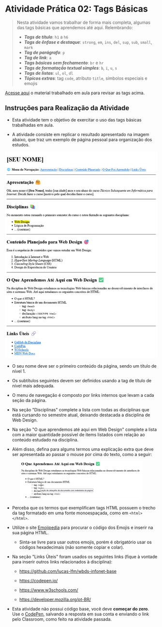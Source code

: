# Atividade Prática 02: Tags Básicas

> Nesta atividade vamos trabalhar de forma mais completa, algumas das tags básicas que aprendemos até aqui. Relembrando:
> - ***Tags de título***: `h1` a `h6`
> - ***Tags de ênfase e destaque***: `strong`, `em`, `ins`, `del`, `sup`, `sub`, `small`, `mark`
> - ***Tag de parágrafo***: `p`
> - ***Tag de link***: `a`
> - ***Tags básicas sem fechamento***: `br` e `hr`
> - ***Tags de formatação textual simples***: `b`, `i`, `u`, `s`
> - ***Tags de listas***: `ul`, `ol`, `dl`
> - ***Tópicos extras***: tag `code`, atributo `title`, símbolos especiais e emojis

[Acesse aqui](./../../../materiais/slides/WEB-01_Introducao-web.pdf) o material trabalhado em aula para revisar as tags acima.

<a id="inst"></a>
## Instruções para Realização da Atividade

- Esta atividade tem o objetivo de exercitar o uso das tags básicas trabalhadas em aula.

- A atividade consiste em replicar o resultado apresentado na imagem abaixo, que traz um exemplo de página pessoal para organização dos estudos.

<div align="center">
    <img src="./img-instrucoes/img-atv02.png">
</div>

- O seu nome deve ser o primeiro conteúdo da página, sendo um título de nível 1.

- Os subtítulos seguintes devem ser definidos usando a tag de título de nível mais adequada.

- O menu de navegação é composto por links internos que levam a cada seção da página.

- Na seção "Disciplinas" complete a lista com todas as disciplinas que está cursando no semestre atual, deixando destacada a disciplina de Web Design.

- Na seção "O que aprendemos até aqui em Web Design" complete a lista com a maior quantidade possível de items listados com relação ao conteúdo estudado na disciplina.

- Além disso, defina para algums termos uma explicação extra que deve ser apresentada ao passar o mouse por cima do texto, como a seguir:

<div align="center">
    <img src="./img-instrucoes/img-atv02-1.png" width="80%">
</div>

- Perceba que os termos que exemplificam tags HTML possuem o trecho da tag formatado em uma fonte monoespaçada, como em `<html></html>`.

- Utilize o site [Emojipedia](https://emojipedia.org/) para procurar o código dos Emojis e inserir na sua página HTML.
    
    - Sinta-se livre para usar outros emojis, porém é obrigatório usar os códigos hexadecimais (não somente copiar e colar).

- Na seção "Links Úteis" foram usados os seguintes links (fique à vontade para inserir outros links relacionados à disciplina):

    - https://github.com/lucas-lfm/wbds-infonet-base

    - https://codepen.io/

    - https://www.w3schools.com/

    - https://developer.mozilla.org/pt-BR/

- Esta atividade não possui código base, você deve **começar do zero**. Use o [CodePen](https://codepen.io/), salvando a resposta em sua conta e enviando o link pelo Classroom, como feito na atividade passada.
